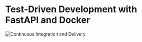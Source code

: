 # Test-Driven Development with FastAPI and Docker

![Continuous Integration and Delivery](https://github.com/strongbrent/fastapi-tdd-docker/workflows/Continuous%20Integration%20and%20Delivery/badge.svg?branch=master)
